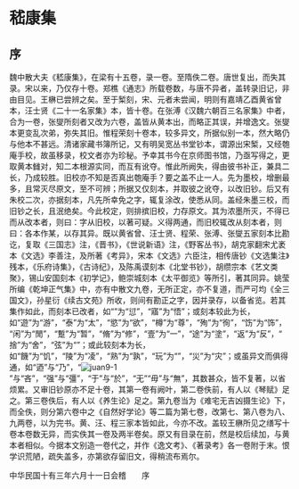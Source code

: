   

# 嵇康集  

  

  

## 序

  

  

魏中散大夫《嵇康集》，在梁有十五卷，录一卷。至隋佚二卷。唐世复出，而失其录。宋以来，乃仅存十卷。郑樵《通志》所载卷数，与唐不异者，盖转录旧记，非由目见。王楙已尝辨之矣。至于椠刻，宋、元者未尝闻，明则有嘉靖乙酉黄省曾本，汪士贤《二十一名家集》本，皆十卷。在张溥《汉魏六朝百三名家集》中者，合为一卷，张燮所刻者又改为六卷，盖皆从黄本出，而略正其误，并增逸文。张燮本更变乱次弟，弥失其旧。惟程荣刻十卷本，较多异文，所据似别一本，然大略仍与他本不甚远。清诸家藏书簿所记，又有明吴宽丛书堂钞本，谓源出宋椠，又经匏庵手校，故虽移录，校文者亦为珍秘。予幸其书今在京师图书馆，乃亟写得之，更取黄本雠对，知二本根源实同，而互有讹夺。惟此所阙失，得由彼书补正，兼具二长，乃成较胜。旧校亦不知是否真出匏庵手？要之盖不止一人。先为墨校，增删最多，且常灭尽原文，至不可辨；所据又仅刻本，并取彼之讹夺，以改旧钞。后又有朱校二次，亦据刻本，凡先所幸免之字，辄复涂改，使悉从同。盖经朱墨三校，而旧钞之长，且泯绝矣。今此校定，则排摈旧校，力存原文。其为浓墨所灭，不得已而从改本者，则曰：字从旧校，以著可疑。义得两通，而旧校辄改从刻本者，则曰：各本作某，以存其异。既以黄省曾、汪士贤、程荣、张溥、张燮五家刻本比勘讫，复取《三国志》注，《晋书》，《世说新语》注，《野客丛书》，胡克家翻宋尤袤本《文选》李善注，及所著《考异》，宋本《文选》六臣注，相传唐钞《文选集注》残本，《乐府诗集》，《古诗纪》，及陈禹谟刻本《北堂书钞》，胡缵宗本《艺文类聚》，锡山安国刻本《初学记》，鲍崇城刻本《太平御览》等所引，著其同异。姚莹所编《乾坤正气集》中，亦有中散文九卷，无所正定，亦不复道，而严可均《全三国文》，孙星衍《续古文苑》所收，则间有勘正之字，因并录存，以备省览。若其集作如此，而刻本已改者，如“”为“愆”，“寤”为“悟”；或刻本较此为长，如“遊”为“游”，“泰”为“太”，“慾”为“欲”，“樽”为“尊”，“殉”为“徇”，“饬”为“饰”，“闲”为“閒”，“蹔”为“暂”，“脩”为“修”，“壹”为“一”，“途”为“塗”，“返”为“反”，“捨”为“舍”，“弦”为“”；或此较刻本为长，如“饑”为“饥”，“陵”为“凌”，“熟”为“孰”，“玩”为“”，“災”为“灾”；或虽异文而俱得通，如“迺”与“乃”，“![juan9-1](/鲁迅全集（全20册）/images/juan9-1.jpg)”与“吝”，“强”与“彊”，“于”与“於”，“无”“毋”与“無”，其数甚众，皆不复著，以省烦累。又审旧钞原亦不足十卷，其第一卷有阙叶，第二卷佚前，有人以《琴赋》足之。第三卷佚后，有人以《养生论》足之。第九卷当为《难宅无吉凶摄生论》下，而全佚，则分第六卷中之《自然好学论》等二篇为第七卷，改第七、第八卷为八、九两卷，以为完书。黄、汪、程三家本皆如此，今亦不改。盖较王楙所见之缮写十卷本卷数无异，而实佚其一卷及两半卷矣。原又有目录在前，然是校后续加，与黄本者相似。今据本文别造一卷代之，并作《逸文考》、《著录考》各一卷附于末。恨学识荒陋，疏失盖多，亦第欲存留旧文，得稍流布焉尔。

中华民国十有三年六月十一日会稽　　序